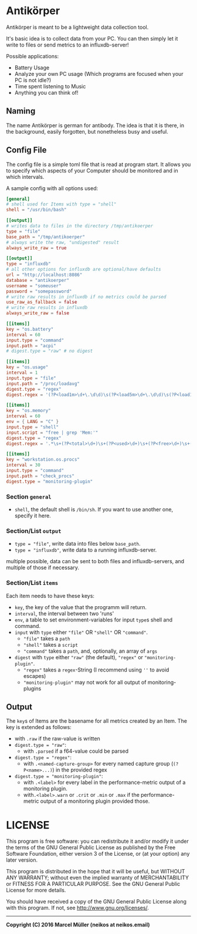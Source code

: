 Antikörper
==========

Antikörper is meant to be a lightweight data collection tool.

It's basic idea is to collect data from your PC. You can then simply let it
write to files or send metrics to an influxdb-server!

Possible applications:

- Battery Usage
- Analyze your own PC usage (Which programs are focused when your PC is not
idle?)
- Time spent listening to Music
- Anything you can think of!


Naming
------

The name Antikörper is german for antibody. The idea is that it is there, in the
background, easily forgotten, but nonetheless busy and useful.

Config File
-----------

The config file is a simple toml file that is read at program start. It allows
you to specify which aspects of your Computer should be monitored and in which
intervals.

A sample config with all options used:

```toml
[general]
# shell used for Items with type = "shell"
shell = "/usr/bin/bash"

[[output]]
# writes data to files in the directory /tmp/antikoerper
type = "file"
base_path = "/tmp/antikoerper"
# always write the raw, "undigested" result
always_write_raw = true

[[output]]
type = "influxdb"
# all other options for influxdb are optional/have defaults
url = "http://localhost:8086"
database = "antikoerper"
username = "someuser"
password = "somepassword"
# write raw results in influxdb if no metrics could be parsed
use_raw_as_fallback = false
# write raw results in influxdb
always_write_raw = false

[[items]]
key = "os.battery"
interval = 60
input.type = "command"
input.path = "acpi"
# digest.type = "raw" # no digest

[[items]]
key = "os.usage"
interval = 1
input.type = "file"
input.path = "/proc/loadavg"
digest.type = "regex"
digest.regex = '(?P<load1m>\d+\.\d\d)\s(?P<load5m>\d+\.\d\d)\s(?P<load15m>\d+\.\d\d)'

[[items]]
key = "os.memory"
interval = 60
env = { LANG = "C" }
input.type = "shell"
input.script = "free | grep 'Mem:'"
digest.type = "regex"
digest.regex = '.*\s+(?P<total>\d+)\s+(?P<used>\d+)\s+(?P<free>\d+)\s+(?P<shared>\d+)\s+(?P<cache>\d+)\s+(?P<avail>\d+)"'

[[items]]
key = "workstation.os.procs"
interval = 30
input.type = "command"
input.path = "check_procs"
digest.type = "monitoring-plugin"
```

### Section `general`

- `shell`, the default shell is `/bin/sh`. If you want to use another one,
  specify it here.

### Section/List `output`

- `type = "file"`, write data into files below `base_path`.
- `type = "influxdb"`, write data to a running influxdb-server.

multiple possible, data can be sent to both files and influxdb-servers, and
multiple of those if necessary.

### Section/List `items`

Each item needs to have these keys:
- `key`, the key of the value that the programm will return.
- `interval`, the interval between two 'runs'
- `env`, a table to set environment-variables for input `type`s shell and
  command.
- `input` with `type` either `"file"` OR `"shell"` OR `"command"`.
  - `"file"` takes a `path`
  - `"shell"` takes a `script`
  - `"command"` takes a `path`, and, optionally, an array of `args`
- `digest` with `type` either `"raw"` (the default), `"regex"` or
  `"monitoring-plugin"`.
  - `"regex"` takes a `regex`-String (I recommend using `''` to avoid escapes)
  - `"monitoring-plugin"` may not work for all output of monitoring-plugins


Output
------

The `key`s of Items are the basename for all metrics created by an Item. The
key is extended as follows:
- with `.raw` if the raw-value is written
- `digest.type = "raw"`:
  - with `.parsed` if a f64-value could be parsed
- `digest.type = "regex"`:
  - with `.<named-capture-group>` for every named capture group
    (`(?P<name>...)`) in the provided regex
- `digest.type = "monitoring-plugin"`:
  - with `.<label>` for every label in the performance-metric output of a
    monitoring plugin.
  - with`.<label>.warn` or `.crit` or `.min` or `.max` if the performance-
    metric output of a monitoring plugin provided those.

# LICENSE

This program is free software: you can redistribute it and/or modify
it under the terms of the GNU General Public License as published by
the Free Software Foundation, either version 3 of the License, or
(at your option) any later version.

This program is distributed in the hope that it will be useful,
but WITHOUT ANY WARRANTY; without even the implied warranty of
MERCHANTABILITY or FITNESS FOR A PARTICULAR PURPOSE.  See the
GNU General Public License for more details.

You should have received a copy of the GNU General Public License
along with this program.  If not, see <http://www.gnu.org/licenses/>.


--------


__Copyright (C) 2016 Marcel Müller (neikos at neikos.email)__
